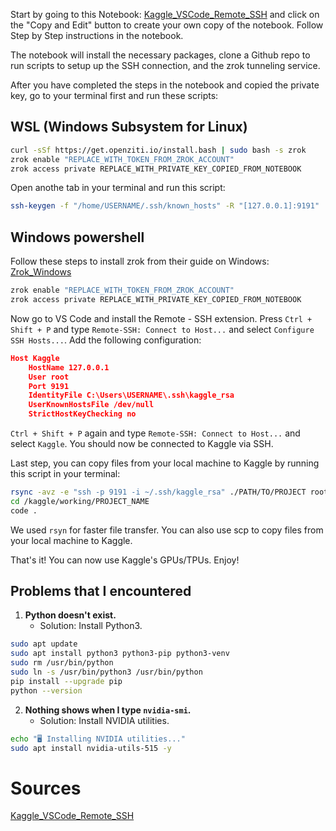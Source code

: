Start by going to this Notebook: [Kaggle_VSCode_Remote_SSH](https://www.kaggle.com/code/nschlfat/ssh-kaggle-vscode) and click on the "Copy and Edit" button to create your own copy of the notebook. Follow Step by Step instructions in the notebook.

The notebook will install the necessary packages, clone a Github repo to run
scripts to setup up the SSH connection, and the zrok tunneling service.

After you have completed the steps in the notebook and copied the private key, go to your terminal first and run these scripts:

## WSL (Windows Subsystem for Linux)

```bash
curl -sSf https://get.openziti.io/install.bash | sudo bash -s zrok
zrok enable "REPLACE_WITH_TOKEN_FROM_ZROK_ACCOUNT"
zrok access private REPLACE_WITH_PRIVATE_KEY_COPIED_FROM_NOTEBOOK
```

Open anothe tab in your terminal and run this script:

```bash
ssh-keygen -f "/home/USERNAME/.ssh/known_hosts" -R "[127.0.0.1]:9191"
```

## Windows powershell

Follow these steps to install zrok from their guide on Windows: [Zrok_Windows](https://docs.zrok.io/docs/guides/install/windows/)

```bash
zrok enable "REPLACE_WITH_TOKEN_FROM_ZROK_ACCOUNT"
zrok access private REPLACE_WITH_PRIVATE_KEY_COPIED_FROM_NOTEBOOK
```

Now go to VS Code and install the Remote - SSH extension. Press `Ctrl + Shift + P` and type `Remote-SSH: Connect to Host...` and select `Configure SSH Hosts...`. Add the following configuration:

```json
Host Kaggle
    HostName 127.0.0.1
    User root
    Port 9191
    IdentityFile C:\Users\USERNAME\.ssh\kaggle_rsa
    UserKnownHostsFile /dev/null
    StrictHostKeyChecking no
```

`Ctrl + Shift + P` again and type `Remote-SSH: Connect to Host...` and select `Kaggle`. You should now be connected to Kaggle via SSH.

Last step, you can copy files from your local machine to Kaggle by running this script in your terminal:

```bash
rsync -avz -e "ssh -p 9191 -i ~/.ssh/kaggle_rsa" ./PATH/TO/PROJECT root@127.0.0.1:/kaggle/working/PROJECT_NAME/
cd /kaggle/working/PROJECT_NAME
code .
```

We used `rsyn` for faster file transfer. You can also use scp to copy files
from your local machine to Kaggle.

That's it! You can now use Kaggle's GPUs/TPUs. Enjoy!

## Problems that I encountered

1. **Python doesn't exist.**
   - Solution: Install Python3.

```bash
sudo apt update
sudo apt install python3 python3-pip python3-venv
sudo rm /usr/bin/python
sudo ln -s /usr/bin/python3 /usr/bin/python
pip install --upgrade pip
python --version
```

2. **Nothing shows when I type `nvidia-smi`.**
   - Solution: Install NVIDIA utilities.

```bash
echo "🖥 Installing NVIDIA utilities..."
sudo apt install nvidia-utils-515 -y
```

# Sources

[Kaggle_VSCode_Remote_SSH](https://github.com/buidai123/Kaggle_VSCode_Remote_SSH/tree/main)
